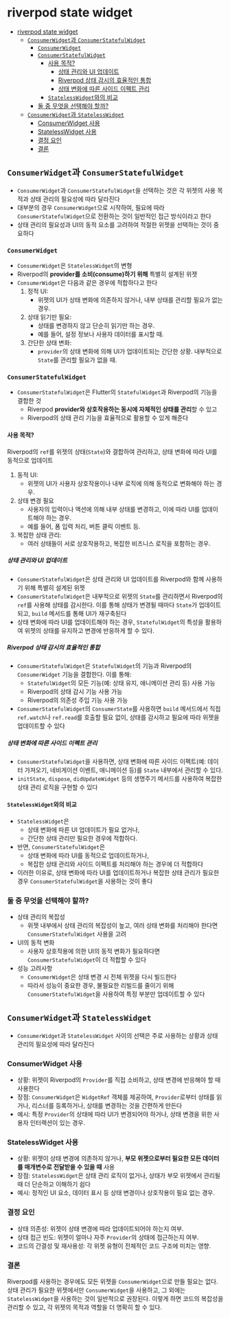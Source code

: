 # riverpod state widget

- [riverpod state widget](#riverpod-state-widget)
    - [`ConsumerWidget`과 `ConsumerStatefulWidget`](#consumerwidget과-consumerstatefulwidget)
        - [`ConsumerWidget`](#consumerwidget)
        - [`ConsumerStatefulWidget`](#consumerstatefulwidget)
            - [사용 목적?](#사용-목적)
                - [상태 관리와 UI 업데이트](#상태-관리와-ui-업데이트)
                - [Riverpod 상태 감시의 효율적인 통합](#riverpod-상태-감시의-효율적인-통합)
                - [상태 변화에 따른 사이드 이펙트 관리](#상태-변화에-따른-사이드-이펙트-관리)
            - [`StatelessWidget`와의 비교](#statelesswidget와의-비교)
        - [둘 중 무엇을 선택해야 할까?](#둘-중-무엇을-선택해야-할까)
    - [`ConsumerWidget`과 `StatelessWidget`](#consumerwidget과-statelesswidget)
        - [ConsumerWidget 사용](#consumerwidget-사용)
        - [StatelessWidget 사용](#statelesswidget-사용)
        - [결정 요인](#결정-요인)
        - [결론](#결론)

## `ConsumerWidget`과 `ConsumerStatefulWidget`

- `ConsumerWidget`과 `ConsumerStatefulWidget`을 선택하는 것은 각 위젯의 사용 목적과 상태 관리의 필요성에 따라 달라진다
- 대부분의 경우 `ConsumerWidget`으로 시작하여, 필요에 따라 `ConsumerStatefulWidget`으로 전환하는 것이 일반적인 접근 방식이라고 한다
- 상태 관리의 필요성과 UI의 동적 요소를 고려하여 적절한 위젯을 선택하는 것이 중요하다

### `ConsumerWidget`

- `ConsumerWidget`은 `StatelessWidget`의 변형
- Riverpod의 **provider를 소비(consume)하기 위해** 특별히 설계된 위젯
- `ConsumerWidget`은 다음과 같은 경우에 적합하다고 한다
    1. 정적 UI:
        - 위젯의 UI가 상태 변화에 의존하지 않거나, 내부 상태를 관리할 필요가 없는 경우.
    2. 상태 읽기만 필요:
        - 상태를 변경하지 않고 단순히 읽기만 하는 경우.
        - 예를 들어, 설정 정보나 사용자 데이터를 표시할 때.
    3. 간단한 상태 변화:
        - `provider`의 상태 변화에 의해 UI가 업데이트되는 간단한 상황. 내부적으로 `State`를 관리할 필요가 없을 때.

### `ConsumerStatefulWidget`

- `ConsumerStatefulWidget`은 Flutter의 `StatefulWidget`과 Riverpod의 기능을 결합한 것
    - Riverpod **provider와 상호작용하는 동시에 자체적인 상태를 관리**할 수 있고
    - Riverpod의 상태 관리 기능을 효율적으로 활용할 수 있게 해준다

#### 사용 목적?

Riverpod의 `ref`를 위젯의 상태(`State`)와 결합하여 관리하고, 상태 변화에 따라 UI를 동적으로 업데이트

1. 동적 UI:
    - 위젯의 UI가 사용자 상호작용이나 내부 로직에 의해 동적으로 변화해야 하는 경우.
2. 상태 변경 필요
    - 사용자의 입력이나 액션에 의해 내부 상태를 변경하고, 이에 따라 UI를 업데이트해야 하는 경우.
    - 예를 들어, 폼 입력 처리, 버튼 클릭 이벤트 등.
3. 복잡한 상태 관리:
    - 여러 상태들이 서로 상호작용하고, 복잡한 비즈니스 로직을 포함하는 경우.

##### 상태 관리와 UI 업데이트

- `ConsumerStatefulWidget`은 상태 관리와 UI 업데이트를 Riverpod와 함께 사용하기 위해 특별히 설계된 위젯
- `ConsumerStatefulWidget`은 내부적으로 위젯의 `State`를 관리하면서 Riverpod의 `ref`를 사용해 상태를 감시한다. 이를 통해 상태가 변경될 때마다 `State`가 업데이트되고, `build` 메서드를 통해 UI가 재구축된다
- 상태 변화에 따라 UI를 업데이트해야 하는 경우, `StatefulWidget`의 특성을 활용하여 위젯의 상태를 유지하고 변경에 반응하게 할 수 있다.

##### Riverpod 상태 감시의 효율적인 통합

- `ConsumerStatefulWidget`은 `StatefulWidget`의 기능과 Riverpod의 `ConsumerWidget` 기능을 결합한다. 이를 통해:
    - `StatefulWidget`의 모든 기능(예: 상태 유지, 애니메이션 관리 등) 사용 가능
    - Riverpod의 상태 감시 기능 사용 가능
    - Riverpod의 의존성 주입 기능 사용 가능
- `ConsumerStatefulWidget`의 `ConsumerState`를 사용하면 `build` 메서드에서 직접 `ref.watch`나 `ref.read`를 호출할 필요 없이, 상태를 감시하고 필요에 따라 위젯을 업데이트할 수 있다

##### 상태 변화에 따른 사이드 이펙트 관리

- `ConsumerStatefulWidget`을 사용하면, 상태 변화에 따른 사이드 이펙트(예: 데이터 가져오기, 네비게이션 이벤트, 애니메이션 등)를 `State` 내부에서 관리할 수 있다.
- `initState`, `dispose`, `didUpdateWidget` 등의 생명주기 메서드를 사용하여 복잡한 상태 관리 로직을 구현할 수 있다

#### `StatelessWidget`와의 비교

- `StatelessWidget`은
    - 상태 변화에 따른 UI 업데이트가 필요 없거나,
    - 간단한 상태 관리만 필요한 경우에 적합하다.
- 반면, `ConsumerStatefulWidget`은
    - 상태 변화에 따라 UI를 동적으로 업데이트하거나,
    - 복잡한 상태 관리와 사이드 이펙트를 처리해야 하는 경우에 더 적합하다
- 이러한 이유로, 상태 변화에 따라 UI를 업데이트하거나 복잡한 상태 관리가 필요한 경우 `ConsumerStatefulWidget`을 사용하는 것이 좋다

### 둘 중 무엇을 선택해야 할까?

- 상태 관리의 복잡성
    - 위젯 내부에서 상태 관리의 복잡성이 높고, 여러 상태 변화를 처리해야 한다면 `ConsumerStatefulWidget` 사용을 고려
- UI의 동적 변화
    - 사용자 상호작용에 의한 UI의 동적 변화가 필요하다면 `ConsumerStatefulWidget`이 더 적합할 수 있다
- 성능 고려사항
    - `ConsumerWidget`은 상태 변경 시 전체 위젯을 다시 빌드한다
    - 따라서 성능이 중요한 경우, 불필요한 리빌드를 줄이기 위해 `ConsumerStatefulWidget`을 사용하여 특정 부분만 업데이트할 수 있다

## `ConsumerWidget`과 `StatelessWidget`

- `ConsumerWidget`과 `StatelessWidget` 사이의 선택은 주로 사용하는 상황과 상태 관리의 필요성에 따라 달라진다

### ConsumerWidget 사용

- 상황: 위젯이 Riverpod의 `Provider`를 직접 소비하고, 상태 변경에 반응해야 할 때 사용한다
- 장점: `ConsumerWidget`은 `WidgetRef` 객체를 제공하여, `Provider`로부터 상태를 읽거나, 리스너를 등록하거나, 상태를 변경하는 것을 간편하게 만든다
- 예시: 특정 `Provider`의 상태에 따라 UI가 변경되어야 하거나, 상태 변경을 위한 사용자 인터랙션이 있는 경우.

### StatelessWidget 사용

- 상황: 위젯이 상태 변경에 의존하지 않거나, **부모 위젯으로부터 필요한 모든 데이터를 매개변수로 전달받을 수 있을 때** 사용
- 장점: `StatelessWidget`은 상태 관리 로직이 없거나, 상태가 부모 위젯에서 관리될 때 더 단순하고 이해하기 쉽다
- 예시: 정적인 UI 요소, 데이터 표시 등 상태 변경이나 상호작용이 필요 없는 경우.

### 결정 요인

- 상태 의존성: 위젯이 상태 변경에 따라 업데이트되어야 하는지 여부.
- 상태 접근 빈도: 위젯이 얼마나 자주 `Provider`의 상태에 접근하는지 여부.
- 코드의 간결성 및 재사용성: 각 위젯 유형이 전체적인 코드 구조에 미치는 영향.

### 결론

Riverpod를 사용하는 경우에도 모든 위젯을 `ConsumerWidget`으로 만들 필요는 없다. 상태 관리가 필요한 위젯에서만 `ConsumerWidget`을 사용하고, 그 외에는 `StatelessWidget`을 사용하는 것이 일반적으로 권장된다. 이렇게 하면 코드의 복잡성을 관리할 수 있고, 각 위젯의 목적과 역할을 더 명확히 할 수 있다.
